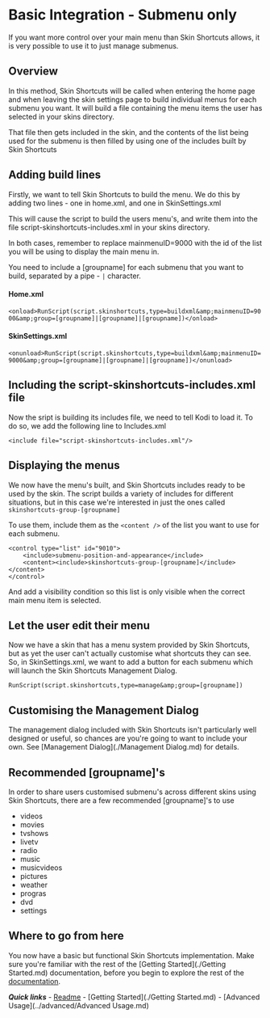 # Basic Integration - Submenu only

If you want more control over your main menu than Skin Shortcuts allows, it is very possible to use it to just manage submenus.

## Overview

In this method, Skin Shortcuts will be called when entering the home page and when leaving the skin settings page to build individual menus for each submenu you want. It will build a file containing the menu items the user has selected in your skins directory.

That file then gets included in the skin, and the contents of the list being used for the submenu is then filled by using one of the includes built by Skin Shortcuts

## Adding build lines

Firstly, we want to tell Skin Shortcuts to build the menu. We do this by adding two lines - one in home.xml, and one in SkinSettings.xml

This will cause the script to build the users menu's, and write them into the file script-skinshortcuts-includes.xml in your skins directory.

In both cases, remember to replace mainmenuID=9000 with the id of the list you will be using to display the main menu in.

You need to include a [groupname] for each submenu that you want to build, separated by a pipe - `|` character.

#### Home.xml

`<onload>RunScript(script.skinshortcuts,type=buildxml&amp;mainmenuID=9000&amp;group=[groupname]|[groupname]|[groupname])</onload>`

#### SkinSettings.xml

`<onunload>RunScript(script.skinshortcuts,type=buildxml&amp;mainmenuID=9000&amp;group=[groupname]|[groupname]|[groupname])</onunload>`

## Including the script-skinshortcuts-includes.xml file

Now the sript is building its includes file, we need to tell Kodi to load it. To do so, we add the following line to Includes.xml

`<include file="script-skinshortcuts-includes.xml"/>`

## Displaying the menus

We now have the menu's built, and Skin Shortcuts includes ready to be used by the skin. The script builds a variety of includes for different situations, but in this case we're interested in just the ones called `skinshortcuts-group-[groupname]`

To use them, include them as the `<content />` of the list you want to use for each submenu.

```
<control type="list" id="9010">
	<include>submenu-position-and-appearance</include>
	<content><include>skinshortcuts-group-[groupname]</include></content>
</control>
```

And add a visibility condition so this list is only visible when the correct main menu item is selected.

## Let the user edit their menu

Now we have a skin that has a menu system provided by Skin Shortcuts, but as yet the user can't actually customise what shortcuts they can see. So, in SkinSettings.xml, we want to add a button for each submenu which will launch the Skin Shortcuts Management Dialog.

`RunScript(script.skinshortcuts,type=manage&amp;group=[groupname])`

## Customising the Management Dialog

The management dialog included with Skin Shortcuts isn't particularly well designed or useful, so chances are you're going to want to include your own. See [Management Dialog](./Management Dialog.md) for details.

## Recommended [groupname]'s

In order to share users customised submenu's across different skins using Skin Shortcuts, there are a few recommended [groupname]'s to use

- videos
- movies
- tvshows
- livetv
- radio
- music
- musicvideos
- pictures
- weather
- progras
- dvd
- settings

## Where to go from here

You now have a basic but functional Skin Shortcuts implementation. Make sure you're familiar with the rest of the [Getting Started](./Getting Started.md) documentation, before you begin to explore the rest of the [documentation](../../../README.md).

***Quick links*** - [Readme](../../../README.md) - [Getting Started](./Getting Started.md) - [Advanced Usage](../advanced/Advanced Usage.md)